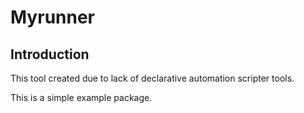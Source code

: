 # Myrunner

## Introduction

This tool created due to lack of declarative automation scripter tools.

This is a simple example package.
